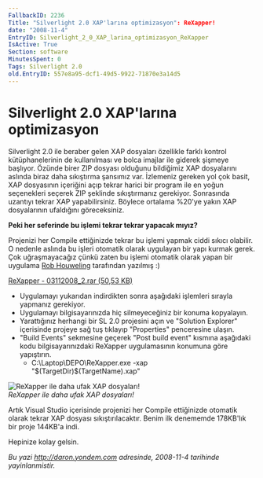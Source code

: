 ```yaml
---
FallbackID: 2236
Title: "Silverlight 2.0 XAP'larına optimizasyon": ReXapper!
date: "2008-11-4"
EntryID: Silverlight_2_0_XAP_larina_optimizasyon_ReXapper
IsActive: True
Section: software
MinutesSpent: 0
Tags: Silverlight 2.0
old.EntryID: 557e8a95-dcf1-49d5-9922-71870e3a14d5
---
```

# Silverlight 2.0 XAP'larına optimizasyon
Silverlight 2.0 ile beraber gelen XAP dosyaları özellikle farklı kontrol
kütüphanelerinin de kullanılması ve bolca imajlar ile giderek şişmeye
başlıyor. Özünde birer ZIP dosyası olduğunu bildiğimiz XAP dosyalarını
aslında biraz daha sıkıştırma şansımız var. İzlemeniz gereken yol çok
basit, XAP dosyasının içeriğini açıp tekrar harici bir program ile en
yoğun seçenekleri seçerek ZIP şeklinde sıkıştırmanız gerekiyor.
Sonrasında uzantıyı tekrar XAP yapabilirsiniz. Böylece ortalama %20'ye
yakın XAP dosyalarının ufaldığını göreceksiniz.

**Peki her seferinde bu işlemi tekrar tekrar yapacak mıyız?**

Projenizi her Compile ettiğinizde tekrar bu işlemi yapmak ciddi sıkıcı
olabilir. O nedenle aslında bu işleri otomatik olarak uygulayan bir yapı
kurmak gerek. Çok uğraşmayacağız çünkü zaten bu işlemi otomatik olarak
yapan bir uygulama [Rob
Houweling](http://www.blogger.com/profile/07014938146985100402)
tarafından yazılmış :)

[ReXapper - 03112008\_2.rar (50,53
KB)](media/Silverlight_2_0_XAP_larina_optimizasyon_ReXapper/03112008_2.rar)

-   Uygulamayı yukarıdan indirdikten sonra aşağıdaki işlemleri sırayla
    yapmanız gerekiyor.
-   Uygulamayı bilgisayarınızda hiç silmeyeceğiniz bir konuma
    kopyalayın.
-   Yarattığınız herhangi bir SL 2.0 projesini açın ve "Solution
    Explorer" içerisinde projeye sağ tuş tıklayıp "Properties"
    penceresine ulaşın.
-   "Build Events" sekmesine geçerek "Post build event" kısmına
    aşağıdaki kodu bilgisayarınızdaki ReXapper uygulamasının konumuna
    göre yapıştırın.
    -   C:\\Laptop\\DEPO\\ReXapper.exe -xap
        "\$(TargetDir)\$(TargetName).xap"

![ReXapper ile daha ufak XAP
dosyaları!](media/Silverlight_2_0_XAP_larina_optimizasyon_ReXapper/03112008_1.png)\
*ReXapper ile daha ufak XAP dosyaları!*

Artık Visual Studio içerisinde projenizi her Compile ettiğinizde
otomatik olarak tekrar XAP dosyası sıkıştırılacaktır. Benim ilk
denememde 178KB'lık bir proje 144KB'a indi.

Hepinize kolay gelsin.



*Bu yazi http://daron.yondem.com adresinde, 2008-11-4 tarihinde yayinlanmistir.*
